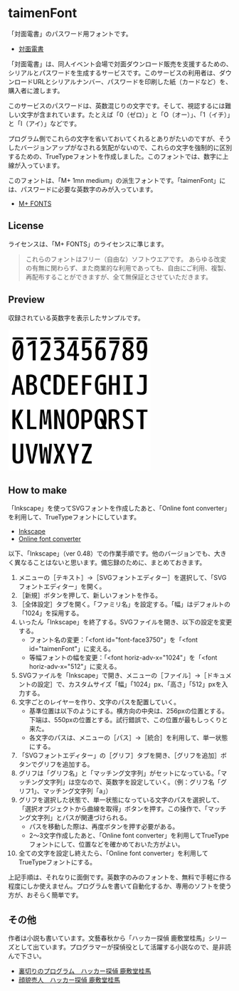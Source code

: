 taimenFont
==========================

「対面電書」のパスワード用フォントです。

+ [対面電書](https://taimen.jp/)

「対面電書」は、同人イベント会場で対面ダウンロード販売を支援するための、シリアルとパスワードを生成するサービスです。このサービスの利用者は、ダウンロードURLとシリアルナンバー、パスワードを印刷した紙（カードなど）を、購入者に渡します。

このサービスのパスワードは、英数混じりの文字です。そして、視認するには難しい文字が含まれています。たとえば「0（ゼロ）」と「O（オー）」、「1（イチ）」と「I（アイ）」などです。

プログラム側でこれらの文字を省いておいてくれるとありがたいのですが、そうしたバージョンアップがなされる気配がないので、これらの文字を強制的に区別するための、TrueTypeフォントを作成しました。このフォントでは、数字に上線が入っています。

このフォントは、「M+ 1mn medium」の派生フォントです。「taimenFont」には、パスワードに必要な英数字のみが入っています。

+ [M+ FONTS](https://mplus-fonts.osdn.jp/)



## License

ライセンスは、「M+ FONTS」のライセンスに準じます。

> これらのフォントはフリー（自由な）ソフトウエアです。 
> あらゆる改変の有無に関わらず、また商業的な利用であっても、自由にご利用、複製、再配布することができますが、全て無保証とさせていただきます。



## Preview

収録されている英数字を表示したサンプルです。

![プレビュー画像](preview_s.png)



## How to make

「Inkscape」を使ってSVGフォントを作成したあと、「Online font converter」を利用して、TrueTypeフォントにしています。

+ [Inkscape](https://inkscape.org/)
+ [Online font converter](http://www.fontconverter.org/)

以下、「Inkscape」（ver 0.48）での作業手順です。他のバージョンでも、大きく異なることはないと思います。備忘録のために、まとめておきます。

1. メニューの［テキスト］→［SVGフォントエディター］を選択して、「SVGフォントエディター」を開く。
2. ［新規］ボタンを押して、新しいフォントを作る。
3. ［全体設定］タブを開く。「ファミリ名」を設定する。「幅」はデフォルトの「1024」を採用する。
4. いったん「Inkscape」を終了する。SVGファイルを開き、以下の設定を変更する。
    + フォント名の変更：「&lt;font id="font-face3750"」を「&lt;font id="taimenFont"」に変える。
    + 等幅フォントの幅を変更：「&lt;font horiz-adv-x="1024"」を「&lt;font horiz-adv-x="512"」に変える。
5. SVGファイルを「Inkscape」で開き、メニューの［ファイル］→［ドキュメントの設定］で、カスタムサイズ「幅」「1024」px、「高さ」「512」pxを入力する。
6. 文字ごとのレイヤーを作り、文字のパスを配置していく。
    + 基準位置は以下のようにする。横方向の中央は、256pxの位置とする。下端は、550pxの位置とする。試行錯誤で、この位置が最もしっくりと来た。
    + 各文字のパスは、メニューの［パス］→［統合］を利用して、単一状態にする。
7. 「SVGフォントエディター」の［グリフ］タブを開き、［グリフを追加］ボタンでグリフを追加する。
8. グリフは「グリフ名」と「マッチング文字列」がセットになっている。「マッチング文字列」は空なので、英数字を設定していく。（例：グリフ名「グリフ1」、マッチング文字列「a」）
9. グリフを選択した状態で、単一状態になっている文字のパスを選択して、「選択オブジェクトから曲線を取得」ボタンを押す。この操作で、「マッチング文字列」とパスが関連づけられる。
    + パスを移動した際は、再度ボタンを押す必要がある。
    + 2～3文字作成したあと、「Online font converter」を利用してTrueTypeフォントにして、位置などを確かめておいた方がよい。
10. 全ての文字を設定し終えたら、「Online font converter」を利用してTrueTypeフォントにする。

上記手順は、それなりに面倒です。英数字のみのフォントを、無料で手軽に作る程度にしか使えません。プログラムを書いて自動化するか、専用のソフトを使う方が、おそらく簡単です。



## その他

作者は小説も書いています。文藝春秋から「ハッカー探偵 鹿敷堂桂馬」シリーズとして出ています。プログラマーが探偵役として活躍する小説なので、是非読んで下さい。

+ [裏切りのプログラム　ハッカー探偵 鹿敷堂桂馬](http://crocro.com/novel/item/uragiri-no-program/)
+ [顔貌売人　ハッカー探偵 鹿敷堂桂馬](http://crocro.com/novel/item/gannbou-baininn/)


